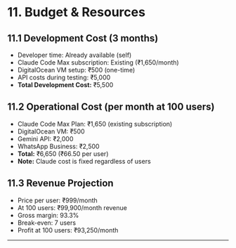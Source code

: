 # 11. Budget & Resources

## 11.1 Development Cost (3 months)
- Developer time: Already available (self)
- Claude Code Max subscription: Existing (₹1,650/month)
- DigitalOcean VM setup: ₹500 (one-time)
- API costs during testing: ₹5,000
- **Total Development Cost:** ₹5,500

## 11.2 Operational Cost (per month at 100 users)
- Claude Code Max Plan: ₹1,650 (existing subscription)
- DigitalOcean VM: ₹500
- Gemini API: ₹2,000
- WhatsApp Business: ₹2,500
- **Total:** ₹6,650 (₹66.50 per user)
- **Note:** Claude cost is fixed regardless of users

## 11.3 Revenue Projection
- Price per user: ₹999/month
- At 100 users: ₹99,900/month revenue
- Gross margin: 93.3%
- Break-even: 7 users
- Profit at 100 users: ₹93,250/month

---
